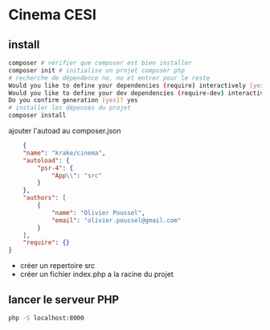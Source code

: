 # Cinema CESI

## install

```bash
composer # vérifier que composer est bien installer
composer init # initialise un projet composer php
# recherche de dépendence no, no et entrer pour le reste
Would you like to define your dependencies (require) interactively [yes]? no
Would you like to define your dev dependencies (require-dev) interactively [yes]? no
Do you confirm generation [yes]? yes
# installer les dépenses du projet
composer install
```

ajouter l'autoad au composer.json
```json
    {
    "name": "krake/cinema",
    "autoload": {
        "psr-4": {
            "App\\": "src"
        }
    },
    "authors": [
        {
            "name": "Olivier Poussel",
            "email": "olivier.poussel@gmail.com"
        }
    ],
    "require": {}
}
```

- créer un repertoire src
- créer un fichier index.php a la racine du projet

## lancer le serveur PHP

```bash
php -S localhost:8000
```